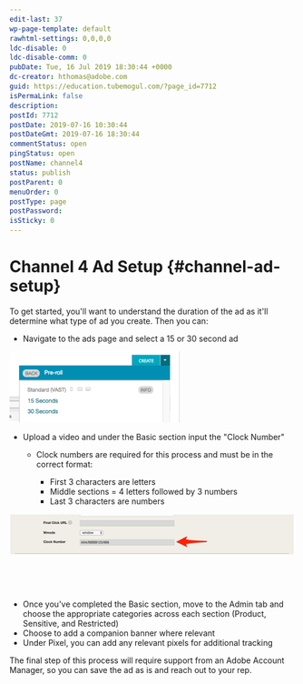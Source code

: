 ```yaml
---
edit-last: 37
wp-page-template: default
rawhtml-settings: 0,0,0,0
ldc-disable: 0
ldc-disable-comm: 0
pubDate: Tue, 16 Jul 2019 18:30:44 +0000
dc-creator: hthomas@adobe.com
guid: https://education.tubemogul.com/?page_id=7712
isPermaLink: false
description: 
postId: 7712
postDate: 2019-07-16 10:30:44
postDateGmt: 2019-07-16 18:30:44
commentStatus: open
pingStatus: open
postName: channel4
status: publish
postParent: 0
menuOrder: 0
postType: page
postPassword: 
isSticky: 0
---
```


# Channel 4 Ad Setup {#channel-ad-setup}

To get started, you'll want to understand the duration of the ad as it'll determine what type of ad you create. Then you can:

* Navigate to the ads page and select a 15 or 30 second ad

[ ![Screen Shot 2019-06-27 at 11.07.56 AM](assets/screen-shot-2019-06-27-at-11.07.56-am-300x125.png)](assets/screen-shot-2019-06-27-at-11.07.56-am.png)

* Upload a video and under the Basic section&nbsp;input the "Clock Number"

    * Clock numbers are required for this process and must be in the correct format:

        * First 3 characters are letters
        * Middle sections = 4 letters followed by 3 numbers
        * Last 3 characters are numbers

[ ![Screen Shot 2019-07-16 at 10.32.43 AM](assets/screen-shot-2019-07-16-at-10.32.43-am.png)](assets/screen-shot-2019-07-16-at-10.32.43-am.png)

&nbsp;

&nbsp;
&nbsp;

* Once you've completed the Basic section, move to the Admin tab and choose the appropriate categories across each section (Product, Sensitive, and Restricted)
* Choose to add a companion banner where relevant
* Under Pixel, you can add any relevant pixels for additional tracking

The final step of this process will require support from an Adobe Account Manager, so you can save the ad as is and reach out to your rep. 